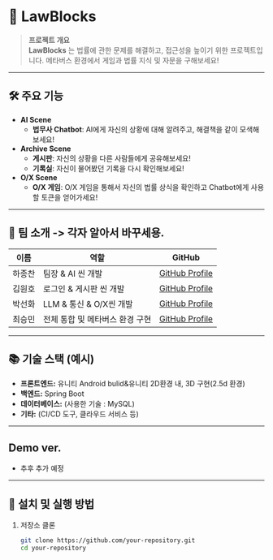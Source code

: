 # 📌 LawBlocks

> **프로젝트 개요**  
> **LawBlocks** 는 법률에 관한 문제를 해결하고, 접근성을 높이기 위한 프로젝트입니다.
> 메타버스 환경에서 게임과 법률 지식 및 자문을 구해보세요!

---

## 🛠 주요 기능
- **AI Scene**
   - **법무사 Chatbot**: AI에게 자신의 상황에 대해 알려주고, 해결책을 같이 모색해보세요!
- **Archive Scene**
   - **게시판**: 자신의 상황을 다른 사람들에게 공유해보세요!
   - **기록실**: 자신이 물어봤던 기록을 다시 확인해보세요!
- **O/X Scene**
   - **O/X 게임**: O/X 게임을 통해서 자신의 법률 상식을 확인하고 Chatbot에게 사용할 토큰을 얻어가세요!

---

## 🌟 팀 소개 -> 각자 알아서 바꾸세용.

| 이름          | 역할       | GitHub                                          |
|---------------|------------|-------------------------------------------------|
| 하종찬   | 팀장 & AI 씬 개발    | [GitHub Profile](https://github.com/gkwhdcks9) |
| 김원호   | 로그인 & 게시판 씬 개발     | [GitHub Profile](https://github.com/wonotter) |
| 박선화   | LLM & 통신 & O/X씬 개발 | [GitHub Profile](https://github.com/paksh0725) |
| 최승민   | 전체 통합 및 메타버스 환경 구현     | [GitHub Profile](https://github.com/c3110y3110) |

---

## 📚 기술 스택 (예시)
- **프론트엔드:** 유니티 Android bulid&유니티 2D환경 내, 3D 구현(2.5d 환경)
- **백엔드:** Spring Boot
- **데이터베이스:** (사용한 기술 : MySQL)
- **기타:** (CI/CD 도구, 클라우드 서비스 등)

---
## Demo ver.
- 추후 추가 예정

---

## 🚀 설치 및 실행 방법

1. 저장소 클론
   ```bash
   git clone https://github.com/your-repository.git
   cd your-repository
